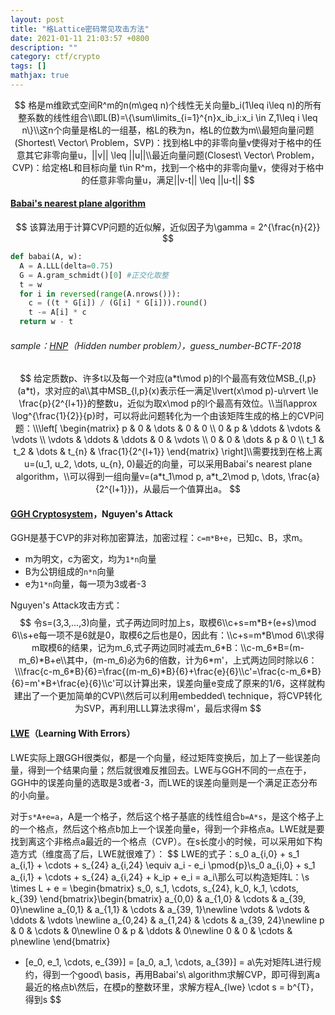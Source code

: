```yaml
---
layout: post
title: "格Lattice密码常见攻击方法"
date: 2021-01-11 21:03:57 +0800
description: ""
category: ctf/crypto
tags: []
mathjax: true
---
```


$$
格是m维欧式空间R^m的n(m\geq n)个线性无关向量b_i(1\leq i\leq n)的所有整系数的线性组合\\即L(B)=\{\sum\limits_{i=1}^{n}x_ib_i:x_i \in Z,1\leq i \leq n\}\\这n个向量是格L的一组基，格L的秩为n，格L的位数为m\\最短向量问题(Shortest\ Vector\ Problem，SVP)：找到格L中的非零向量v使得对于格中的任意其它非零向量u，||v|| \leq ||u||\\最近向量问题(Closest\ Vector\ Problem，CVP)：给定格L和目标向量 
t\in R^m，找到一个格中的非零向量v，使得对于格中的任意非零向量u，满足||v-t|| \leq ||u-t||
$$

#### [Babai's nearest plane algorithm](https://wiki.x10sec.org/crypto/asymmetric/lattice/cvp-zh/)

$$
该算法用于计算CVP问题的近似解，近似因子为\gamma = 2^{\frac{n}{2}}
$$

```python
def babai(A, w):
  A = A.LLL(delta=0.75)
  G = A.gram_schmidt()[0] #正交化取整
  t = w
  for i in reversed(range(A.nrows())):
    c = ((t * G[i]) / (G[i] * G[i])).round()
    t -= A[i] * c
  return w - t
```

###### sample：[HNP](https://wiki.x10sec.org/crypto/asymmetric/lattice/cvp-zh/)（Hidden number problem），guess_number-BCTF-2018

$$
给定质数p、许多t以及每一个对应(a*t\mod p)的l个最高有效位MSB_{l,p}(a*t)，求对应的a\\其中MSB_{l,p}(x)表示任一满足\lvert(x\mod p)-u\rvert \le \frac{p}{2^{l+1}}的整数u，近似为取x\mod p的l个最高有效位。\\当l\approx \log^{\frac{1}{2}}{p}时，可以将此问题转化为一个由该矩阵生成的格上的CVP问题：\\\left[ \begin{matrix} p & 0 & \dots & 0 & 0 \\ 0 & p & \ddots & \vdots & \vdots \\ \vdots & \ddots & \ddots & 0 & \vdots \\ 0 & 0 & \dots & p & 0 \\ t_1 & t_2 & \dots & t_{n} & \frac{1}{2^{l+1}} \end{matrix} \right]\\需要找到在格上离u=(u_1, u_2, \dots, u_{n}, 0)最近的向量，可以采用Babai's nearest plane algorithm，\\可以得到一组向量v=(a*t_1\mod p, a*t_2\mod p, \dots, \frac{a}{2^{l+1}})，从最后一个值算出a。
$$

#### [GGH Cryptosystem](https://blog.soreatu.com/posts/intended-solution-to-ggh-in-gyctf-2020/)，Nguyen's Attack

GGH是基于CVP的非对称加密算法，加密过程：`c=m*B+e`，已知c、B，求m。

- m为明文，c为密文，均为`1*n`向量
- B为公钥组成的`n*n`向量
- e为`1*n`向量，每一项为3或者-3

Nguyen's Attack攻击方式：
$$
令s=(3,3,...,3)向量，式子两边同时加上s，取模6\\c+s=m*B+(e+s)\mod 6\\s+e每一项不是6就是0，取模6之后也是0，因此有：\\c+s=m*B\mod 6\\求得m取模6的结果，记为m_6,式子两边同时减去m_6*B：\\c-m_6*B=(m-m_6)*B+e\\其中，(m-m_6)必为6的倍数，计为6*m'，上式两边同时除以6：\\\frac{c-m_6*B}{6}=\frac{(m-m_6)*B}{6}+\frac{e}{6}\\c'=\frac{c-m_6*B}{6}=m'*B+\frac{e}{6}\\c'可以计算出来，误差向量e变成了原来的1/6，这样就构建出了一个更加简单的CVP\\然后可以利用embedded\ technique，将CVP转化为SVP，再利用LLL算法求得m'，最后求得m
$$

#### [LWE](https://blog.soreatu.com/posts/writeup-for-crypto-problems-in-xnuca2020/#diamond)（Learning With Errors）

LWE实际上跟GGH很类似，都是一个向量，经过矩阵变换后，加上了一些误差向量，得到一个结果向量；然后就很难反推回去。LWE与GGH不同的一点在于，GGH中的误差向量的选取是3或者-3，而LWE的误差向量则是一个满足正态分布的小向量。

对于`s*A+e=a`，A是一个格子，然后这个格子基底的线性组合`b=A*s`，是这个格子上的一个格点，然后这个格点b加上一个误差向量e，得到一个非格点a。LWE就是要找到离这个非格点a最近的一个格点（CVP）。在s长度小的时候，可以采用如下构造方式（维度高了后，LWE就很难了）：
$$
LWE的式子：s_0 a_{i,0}  + s_1 a_{i,1}  + \cdots + s_{24} a_{i,24} \equiv a_i - e_i \pmod{p}\\s_0 a_{i,0}  + s_1 a_{i,1}  + \cdots + s_{24} a_{i,24} + k_ip  + e_i = a_i\\那么可以构造矩阵L：\\s \times L + e =
\begin{bmatrix}
s_0, s_1, \cdots, s_{24}, k_0, k_1, \cdots, k_{39}
\end{bmatrix}\begin{bmatrix}
a_{0,0} & a_{1,0} & \cdots & a_{39, 0}\newline
a_{0,1} & a_{1,1} & \cdots & a_{39, 1}\newline
\vdots & \vdots & \ddots & \vdots \newline
a_{0,24} & a_{1,24} & \cdots & a_{39, 24}\newline
p  & 0 & \cdots & 0\newline
0  & p & \ddots & 0\newline
0  & 0 & \cdots & p\newline
\end{bmatrix}
+ [e_0, e_1, \cdots, e_{39}]
=
[a_0, a_1, \cdots, a_{39}] = a\\先对矩阵L进行规约，得到一个good\ basis，再用Babai's\ algorithm求解CVP，即可得到离a最近的格点b\\然后，在模p的整数环里，求解方程A_{lwe} \cdot s = b^{T}，得到s
$$
